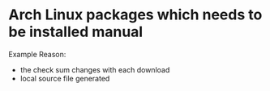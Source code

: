 # Arch Linux packages which needs to be installed manual

Example Reason: 

* the check sum changes with each download
* local source file generated
